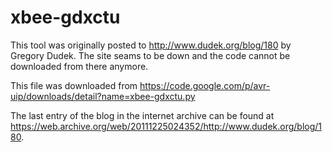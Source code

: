 xbee-gdxctu
===========

This tool was originally posted to http://www.dudek.org/blog/180 by Gregory Dudek. The site seams to be down and the code cannot be downloaded from there anymore.

This file was downloaded from https://code.google.com/p/avr-uip/downloads/detail?name=xbee-gdxctu.py

The last entry of the blog in the internet archive can be found at https://web.archive.org/web/20111225024352/http://www.dudek.org/blog/180.
